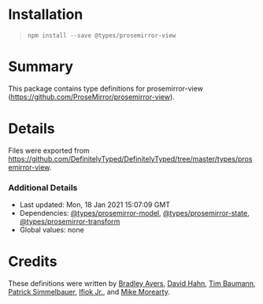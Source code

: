 # Installation
> `npm install --save @types/prosemirror-view`

# Summary
This package contains type definitions for prosemirror-view (https://github.com/ProseMirror/prosemirror-view).

# Details
Files were exported from https://github.com/DefinitelyTyped/DefinitelyTyped/tree/master/types/prosemirror-view.

### Additional Details
 * Last updated: Mon, 18 Jan 2021 15:07:09 GMT
 * Dependencies: [@types/prosemirror-model](https://npmjs.com/package/@types/prosemirror-model), [@types/prosemirror-state](https://npmjs.com/package/@types/prosemirror-state), [@types/prosemirror-transform](https://npmjs.com/package/@types/prosemirror-transform)
 * Global values: none

# Credits
These definitions were written by [Bradley Ayers](https://github.com/bradleyayers), [David Hahn](https://github.com/davidka), [Tim Baumann](https://github.com/timjb), [Patrick Simmelbauer](https://github.com/patsimm), [Ifiok Jr.](https://github.com/ifiokjr), and [Mike Morearty](https://github.com/mmorearty).
